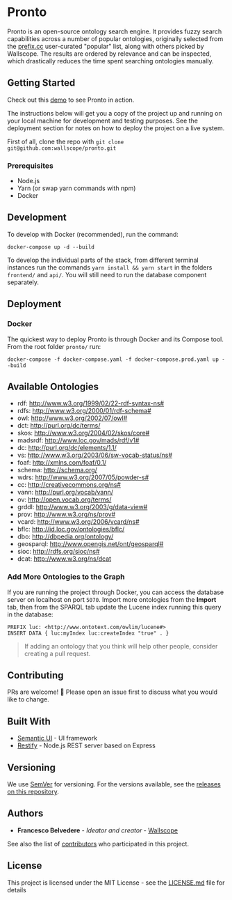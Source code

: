 # Pronto

Pronto is an open-source ontology search engine. It provides fuzzy search capabilities across a number of popular ontologies, originally selected from the [prefix.cc](https://prefix.cc/) user-curated "popular" list, along with others picked by Wallscope. The results are ordered by relevance and can be inspected, which drastically reduces the time spent searching ontologies manually.

## Getting Started

Check out this [demo](https://pronto.wallscope.co.uk/) to see Pronto in action.

The instructions below will get you a copy of the project up and running on your local machine for development and testing purposes. See the deployment section for notes on how to deploy the project on a live system.

First of all, clone the repo with `git clone git@github.com:wallscope/pronto.git`

### Prerequisites

- Node.js
- Yarn (or swap yarn commands with npm)
- Docker

## Development

To develop with Docker (recommended), run the command:

```
docker-compose up -d --build
```

To develop the individual parts of the stack, from different terminal instances run the commands `yarn install && yarn start` in the folders `frontend/` and `api/`. You will still need to run the database component separately.

## Deployment

### Docker

The quickest way to deploy Pronto is through Docker and its Compose tool.
From the root folder `pronto/` run:

```
docker-compose -f docker-compose.yaml -f docker-compose.prod.yaml up --build
```

## Available Ontologies

- rdf: http://www.w3.org/1999/02/22-rdf-syntax-ns#
- rdfs: http://www.w3.org/2000/01/rdf-schema#
- owl: http://www.w3.org/2002/07/owl#
- dct: http://purl.org/dc/terms/
- skos: http://www.w3.org/2004/02/skos/core#
- madsrdf: http://www.loc.gov/mads/rdf/v1#
- dc: http://purl.org/dc/elements/1.1/
- vs: http://www.w3.org/2003/06/sw-vocab-status/ns#
- foaf: http://xmlns.com/foaf/0.1/
- schema: http://schema.org/
- wdrs: http://www.w3.org/2007/05/powder-s#
- cc: http://creativecommons.org/ns#
- vann: http://purl.org/vocab/vann/
- ov: http://open.vocab.org/terms/
- grddl: http://www.w3.org/2003/g/data-view#
- prov: http://www.w3.org/ns/prov#
- vcard: http://www.w3.org/2006/vcard/ns#
- bflc: http://id.loc.gov/ontologies/bflc/
- dbo: http://dbpedia.org/ontology/
- geosparql: http://www.opengis.net/ont/geosparql#
- sioc: http://rdfs.org/sioc/ns#
- dcat: http://www.w3.org/ns/dcat

### Add More Ontologies to the Graph

If you are running the project through Docker, you can access the database server on localhost on port `5070`.
Import more ontologies from the **Import** tab, then from the SPARQL tab update the Lucene index running this query in the database:

```
PREFIX luc: <http://www.ontotext.com/owlim/lucene#>
INSERT DATA { luc:myIndex luc:createIndex "true" . }
```

> If adding an ontology that you think will help other people, consider creating a pull request.

## Contributing

PRs are welcome! :tada: Please open an issue first to discuss what you would like to change.

## Built With

- [Semantic UI](https://semantic-ui.com/) - UI framework
- [Restify](http://restify.com/) - Node.js REST server based on Express

## Versioning

We use [SemVer](http://semver.org/) for versioning. For the versions available, see the [releases on this repository](https://github.com/wallscope/pronto/releases).

## Authors

- **Francesco Belvedere** - _Ideator and creator_ - [Wallscope](https://wallscope.co.uk/)

See also the list of [contributors](https://github.com/wallscope/pronto/contributors) who participated in this project.

## License

This project is licensed under the MIT License - see the [LICENSE.md](LICENSE.md) file for details
